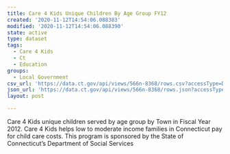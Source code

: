 ```yaml
---
title: Care 4 Kids Unique Children By Age Group FY12
created: '2020-11-12T14:54:06.088383'
modified: '2020-11-12T14:54:06.088390'
state: active
type: dataset
tags:
  - Care 4 Kids
  - Ct
  - Education
groups:
  - Local Government
csv_url: 'https://data.ct.gov/api/views/566n-8368/rows.csv?accessType=DOWNLOAD'
json_url: 'https://data.ct.gov/api/views/566n-8368/rows.json?accessType=DOWNLOAD'
layout: post

---
```

Care 4 Kids unique children served by age group by Town in Fiscal Year 2012. Care 4 Kids helps low to moderate income families in Connecticut pay for child care costs. This program is sponsored by the State of Connecticut’s Department of Social Services
